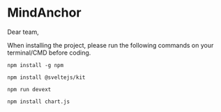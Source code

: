 # MindAnchor

Dear team,

When installing the project, please run the following commands on your terminal/CMD before coding.

```npm install -g npm```

```npm install @sveltejs/kit```

```npm run devext```

```npm install chart.js```
